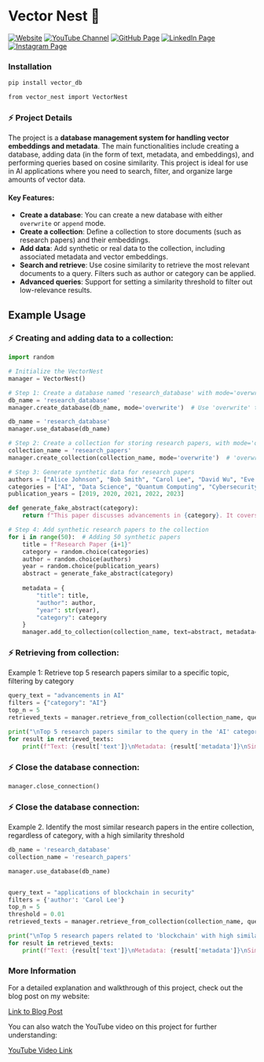 # Vector Nest 🪺

[![Website](https://img.shields.io/badge/Website-Visit-blue)](https://psairam9301.wixsite.com/website)
[![YouTube Channel](https://img.shields.io/badge/YouTube-Visit-red)](https://www.youtube.com/@sairampenjarla)
[![GitHub Page](https://img.shields.io/badge/GitHub-Visit-gray)](https://github.com/sairam-penjarla)
[![LinkedIn Page](https://img.shields.io/badge/LinkedIn-Visit-blue)](https://www.linkedin.com/in/sairam-penjarla-b5041b121/)
[![Instagram Page](https://img.shields.io/badge/Instagram-Visit-purple)](https://www.instagram.com/sairam.ipynb/)


### Installation

```bash
pip install vector_db

from vector_nest import VectorNest
```

### ⚡ Project Details

The project is a **database management system for handling vector embeddings and metadata**. The main functionalities include creating a database, adding data (in the form of text, metadata, and embeddings), and performing queries based on cosine similarity. This project is ideal for use in AI applications where you need to search, filter, and organize large amounts of vector data.

#### Key Features:
- **Create a database**: You can create a new database with either `overwrite` or `append` mode.
- **Create a collection**: Define a collection to store documents (such as research papers) and their embeddings.
- **Add data**: Add synthetic or real data to the collection, including associated metadata and vector embeddings.
- **Search and retrieve**: Use cosine similarity to retrieve the most relevant documents to a query. Filters such as author or category can be applied.
- **Advanced queries**: Support for setting a similarity threshold to filter out low-relevance results.

## Example Usage

### **⚡ Creating and adding data to a collection:**

```python
import random

# Initialize the VectorNest
manager = VectorNest()

# Step 1: Create a database named 'research_database' with mode='overwrite' or 'append'
db_name = 'research_database'
manager.create_database(db_name, mode='overwrite')  # Use 'overwrite' to start fresh or 'append' to keep existing data

db_name = 'research_database'
manager.use_database(db_name)

# Step 2: Create a collection for storing research papers, with mode='overwrite' or 'append'
collection_name = 'research_papers'
manager.create_collection(collection_name, mode='overwrite')  # 'overwrite' replaces existing collection, 'append' keeps it if it exists

# Step 3: Generate synthetic data for research papers
authors = ["Alice Johnson", "Bob Smith", "Carol Lee", "David Wu", "Eve Brown"]
categories = ["AI", "Data Science", "Quantum Computing", "Cybersecurity", "Blockchain"]
publication_years = [2019, 2020, 2021, 2022, 2023]

def generate_fake_abstract(category):
    return f"This paper discusses advancements in {category}. It covers recent trends, methodologies, and potential future applications."

# Step 4: Add synthetic research papers to the collection
for i in range(50):  # Adding 50 synthetic papers
    title = f"Research Paper {i+1}"
    category = random.choice(categories)
    author = random.choice(authors)
    year = random.choice(publication_years)
    abstract = generate_fake_abstract(category)
    
    metadata = {
        "title": title,
        "author": author,
        "year": str(year),
        "category": category
    }
    manager.add_to_collection(collection_name, text=abstract, metadata=metadata)

```

### **⚡ Retrieving from collection:**

Example 1: Retrieve top 5 research papers similar to a specific topic, filtering by category

```python
query_text = "advancements in AI"
filters = {"category": "AI"}
top_n = 5
retrieved_texts = manager.retrieve_from_collection(collection_name, query_text, filters=filters, top_n=top_n)

print("\nTop 5 research papers similar to the query in the 'AI' category:")
for result in retrieved_texts:
    print(f"Text: {result['text']}\nMetadata: {result['metadata']}\nSimilarity: {result['similarity']}\n")

```


### **⚡ Close the database connection:**

```python
manager.close_connection()
```

### **⚡ Close the database connection:**

Example 2. Identify the most similar research papers in the entire collection, regardless of category, with a high similarity threshold

```python
db_name = 'research_database'
collection_name = 'research_papers'

manager.use_database(db_name)


query_text = "applications of blockchain in security"
filters = {'author': 'Carol Lee'}
top_n = 5
threshold = 0.01
retrieved_texts = manager.retrieve_from_collection(collection_name, query_text, filters=filters, top_n=top_n, threshold=threshold)

print("\nTop 5 research papers related to 'blockchain' with high similarity:")
for result in retrieved_texts:
    print(f"Text: {result['text']}\nMetadata: {result['metadata']}\nSimilarity: {result['similarity']}\n")
```

### More Information

For a detailed explanation and walkthrough of this project, check out the blog post on my website:

[Link to Blog Post](https://psairam9301.wixsite.com/website/post/vector-nest-a-database-for-vector-embeddings)

You can also watch the YouTube video on this project for further understanding:

[YouTube Video Link](https://www.youtube.com/@sairampenjarla)